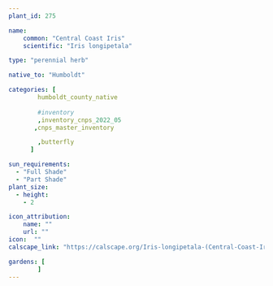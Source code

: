 ```yaml
---
plant_id: 275

name: 
    common: "Central Coast Iris" 
    scientific: "Iris longipetala"  

type: "perennial herb"

native_to: "Humboldt"

categories: [
        humboldt_county_native
        
        #inventory 
        ,inventory_cnps_2022_05
       ,cnps_master_inventory

        ,butterfly
      ]

sun_requirements:
  - "Full Shade"
  - "Part Shade"
plant_size:
  - height: 
    - 2

icon_attribution: 
    name: ""
    url: ""
icon:  ""
calscape_link: "https://calscape.org/Iris-longipetala-(Central-Coast-Iris)"

gardens: [ 
        ]
---
```





